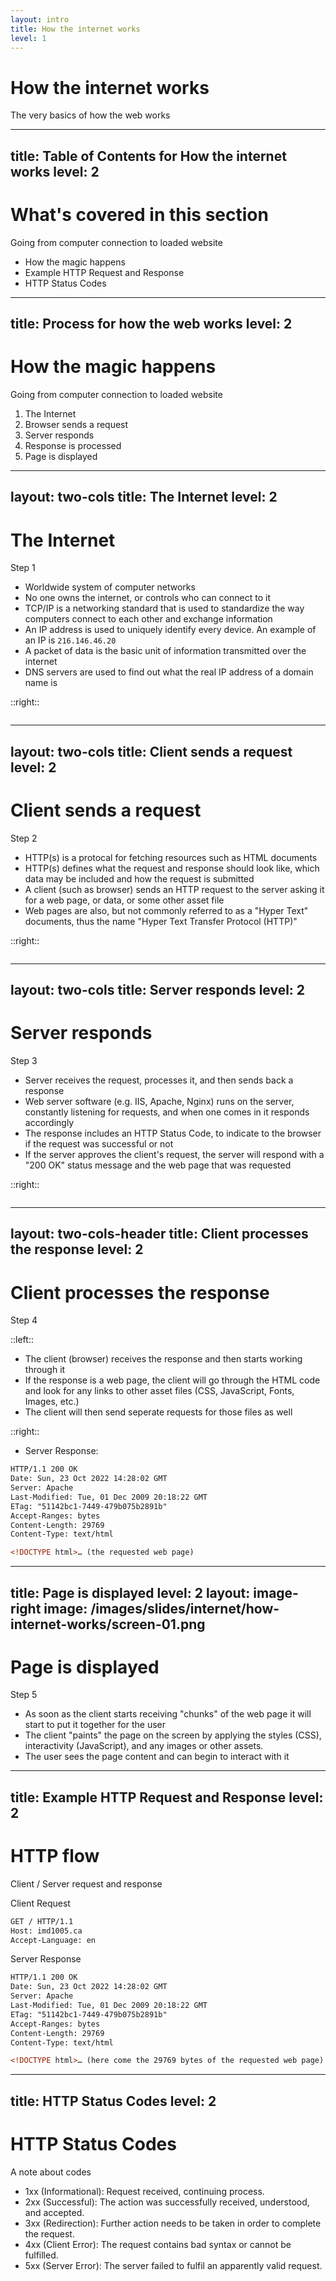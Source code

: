 ```yaml
---
layout: intro
title: How the internet works
level: 1
---
```


# How the internet works

The very basics of how the web works


---
title: Table of Contents for How the internet works
level: 2
---

# What's covered in this section
Going from computer connection to loaded website

* How the magic happens 
* Example HTTP Request and Response
* HTTP Status Codes

<!-- 

Slide notes: 

-->

---
title: Process for how the web works
level: 2
---

# How the magic happens
Going from computer connection to loaded website

1. The Internet
2. Browser sends a request
3. Server responds 
4. Response is processed
5. Page is displayed


<!-- 

Slide notes: 

-->


---
layout: two-cols
title: The Internet
level: 2
---

# The Internet
Step 1

* Worldwide system of computer networks 
* No one owns the internet, or controls who can connect to it
* TCP/IP is a networking standard that is used to standardize the way computers connect to each other and exchange information
* An IP address is used to uniquely identify every device. An example of an IP is `216.146.46.20`
* A packet of data is the basic unit of information transmitted over the internet
* DNS servers are used to find out what the real IP address of a domain name is

::right::
<div class="ml-10 bg-zinc-100">
<div class="flex justify-center">
    <img alt="" class="place-content-end h-120" src="/images/slides/internet/how-internet-works/map-01.png" />
</div>
</div>

<!-- 

Slide notes: 

Credit: 

https://thenounproject.com/icon/laptop-5407776/

-->

---
layout: two-cols
title: Client sends a request
level: 2
---

# Client sends a request
Step 2

* HTTP(s) is a protocal for fetching resources such as HTML documents
* HTTP(s) defines what the request and response should look like, which data may be included and how the request is submitted
* A client (such as browser) sends an HTTP request to the server asking it for a web page, or data, or some other asset file
* Web pages are also, but not commonly referred to as a "Hyper Text" documents, thus the name "Hyper Text Transfer Protocol (HTTP)"

::right::
<div class="ml-10 bg-zinc-100">
<div class="flex justify-center">
    <img alt="" class="place-content-end h-120" src="/images/slides/internet/how-internet-works/map-02.png" />
</div>
</div>



<!-- 

Slide notes: 

-->


---
layout: two-cols
title: Server responds
level: 2
---

# Server responds 
Step 3

* Server receives the request, processes it, and then sends back a response
* Web server software (e.g. IIS, Apache, Nginx) runs on the server, constantly listening for requests, and when one comes in it responds accordingly
* The response includes an HTTP Status Code, to indicate to the browser if the request was successful or not
* If the server approves the client's request, the server will respond with a "200 OK" status message and the web page that was requested


::right::
<div class="ml-10 bg-zinc-100">
    <div class="flex justify-center">
        <img alt="" class="place-content-end h-120" src="/images/slides/internet/how-internet-works/map-03.png" />
    </div>
</div>


<!-- 

Slide notes: 

-->



---
layout: two-cols-header
title: Client processes the response
level: 2
---

# Client processes the response
Step 4

::left::

* The client (browser) receives the response and then starts working through it
* If the response is a web page, the client will go through the HTML code and look for any links to other asset files (CSS, JavaScript, Fonts, Images, etc.) 
* The client will then send seperate requests for those files as well

::right::

* Server Response:

```html
HTTP/1.1 200 OK
Date: Sun, 23 Oct 2022 14:28:02 GMT
Server: Apache
Last-Modified: Tue, 01 Dec 2009 20:18:22 GMT
ETag: "51142bc1-7449-479b075b2891b"
Accept-Ranges: bytes
Content-Length: 29769
Content-Type: text/html

<!DOCTYPE html>… (the requested web page)
```


<!-- 

Slide notes: 

-->


---
title: Page is displayed
level: 2
layout: image-right
image: /images/slides/internet/how-internet-works/screen-01.png
---

# Page is displayed
Step 5

* As soon as the client starts receiving "chunks" of the web page it will start to put it together for the user
* The client "paints" the page on the screen by applying the styles (CSS), interactivity (JavaScript), and any images or other assets. 
* The user sees the page content and can begin to interact with it

<!-- 

Slide notes: 

-->



---
title: Example HTTP Request and Response
level: 2
---

# HTTP flow
Client / Server request and response

Client Request 

```html
GET / HTTP/1.1
Host: imd1005.ca
Accept-Language: en
```

Server Response 

```html
HTTP/1.1 200 OK
Date: Sun, 23 Oct 2022 14:28:02 GMT
Server: Apache
Last-Modified: Tue, 01 Dec 2009 20:18:22 GMT
ETag: "51142bc1-7449-479b075b2891b"
Accept-Ranges: bytes
Content-Length: 29769
Content-Type: text/html

<!DOCTYPE html>… (here come the 29769 bytes of the requested web page)
```

<!-- 

Slide notes: 

Credit: 

https://developer.mozilla.org/en-US/docs/Web/HTTP/Overview

-->


---
title: HTTP Status Codes
level: 2
---

# HTTP Status Codes
A note about codes 

* 1xx (Informational): Request received, continuing process.
* 2xx (Successful): The action was successfully received, understood, and accepted.
* 3xx (Redirection): Further action needs to be taken in order to complete the request.
* 4xx (Client Error): The request contains bad syntax or cannot be fulfilled.
* 5xx (Server Error): The server failed to fulfil an apparently valid request.

<!-- 

Slide notes: 

Credit: 

https://dev.opera.com/articles/http-response-codes/

-->